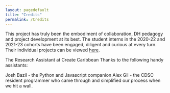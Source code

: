 ```yaml
---
layout: pagedefault
title: "Credits"
permalink: /Credits
---
```



This project has truly been the embodiment of collaboration, DH pedagogy and project development at its best. The student interns in the 2020-22 and 2021-23 cohorts have been engaged, diligent and curious at every turn. Their individual projects can be viewed [here](https://commonsbox.createcaribbean.org).

The Research Assistant at Create Caribbean 
Thanks to the following handy assistants:

Josh Bazil - the Python and Javascript companion
Alex Gil - the CDSC resident programmer who came through and simplified our process when we hit a wall.
